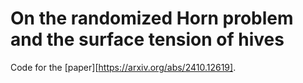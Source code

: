 # On the randomized Horn problem and the surface tension of hives

Code for the [paper][https://arxiv.org/abs/2410.12619].
